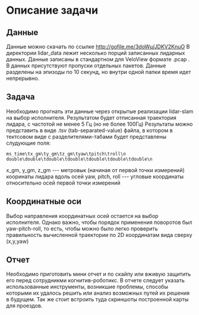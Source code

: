 Описание задачи
=================================================

Данные
-------------------------------------------------

Данные можно скачать по ссылке http://gofile.me/3doWu/JDKV2KnuO 
В директории lidar_data лежит несколько порций записанных лидарных данных.
Данные записаны в стандартном для VeloView формате .pcap .
В данных присутствуют пропуски отдельных пакетов.
Данные разделены на эпизоды по 10 секунд, но внутри одной папки время идет непрерывно.


Задача
-------------------------------------------------

Необходимо прогнать эти данные через открытые реализации lidar-slam на выбор исполнителя.
Результатом будет отписанная траектория лидара, с частотой не менее 5 Гц (но не более 100Гц)
Результаты можно представить в виде .tsv (tab-separated-value) файла, в котором в тектсовом виде с разделителями-табами будет представлены слудующие поля:

```
ms_time\tx_gm\ty_gm\tz_gm\tyaw\tpitch\troll\n
double\double\tdouble\tdouble\tdouble\tdouble\tdouble\n
```

x_gm, y_gm, z_gm --- метровык (начиная от первой точки измерений) кооринаты лидара вдоль осей
yaw, pitch, roll --- угловые координаты относительно осей первой точки измерений


Координатные оси
-------------------------------------------------

Выбор направления координатных осей остается на выбор исполнителя.
Однако важно, чтобы порядок применения поворотов был yaw-pitch-roll, то есть, чтобы можно было легко проверить правильность вычисленной траектории по 2D координатам вида сверху (x,y,yaw)


Отчет
-------------------------------------------------

Необходимо приготовить мини отчет и по скайпу или вживую защитить его перед сотрудникми когнитив-роботикс. 
В отчете следует указать использованные инструменты, возникшие проблемы, способы которыми их удалось решить или анализ возможных путей их решения в будущем.
Так же стоит встроить туда скриншоты построенной карты для проездов.

